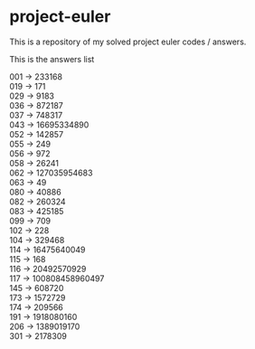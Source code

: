 # project-euler

This is a repository of my solved project euler codes / answers.

This is the answers list

001 -> 233168     
019 -> 171   
029 -> 9183    
036 -> 872187        
037 -> 748317   
043 -> 16695334890  
052 -> 142857   
055 -> 249   
056 -> 972    
058 -> 26241  
062 -> 127035954683   
063 -> 49  
080 -> 40886   
082 -> 260324   
083 -> 425185    
099 -> 709   
102 -> 228   
104 -> 329468   
114 -> 16475640049   
115 -> 168  
116 -> 20492570929    
117 -> 100808458960497  
145 -> 608720     
173 -> 1572729    
174 -> 209566  
191 -> 1918080160   
206 -> 1389019170   
301 -> 2178309    

